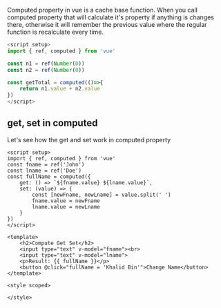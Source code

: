 Computed property in vue is a cache base function. When you call computed property that will calculate it's property if anything is changes there, otherwise it will remember the previous value where the regular function is recalculate every time.
```js
<script setup>
import { ref, computed } from 'vue'

const n1 = ref(Number(0))
const n2 = ref(Number(0))

const getTotal = computed(()=>{
    return n1.value + n2.value
})
</script>
```

## get, set in computed
Let's see how the get and set work in computed property
```vue
<script setup>
import { ref, computed } from 'vue'
const fname = ref('John')
const lname = ref('Doe')
const fullName = computed({
    get: () => `${fname.value} ${lname.value}`,
    set: (value) => {
        const [newFname, newLname] = value.split(' ')
        fname.value = newFname
        lname.value = newLname
    }
})
</script>

<template>
    <h2>Compute Get Set</h2>
    <input type="text" v-model="fname"><br>
    <input type="text" v-model="lname">
    <p>Result: {{ fullName }}</p>
    <button @click="fullName = 'Khalid Bin'">Change Name</button>
</template>

<style scoped>

</style>
```